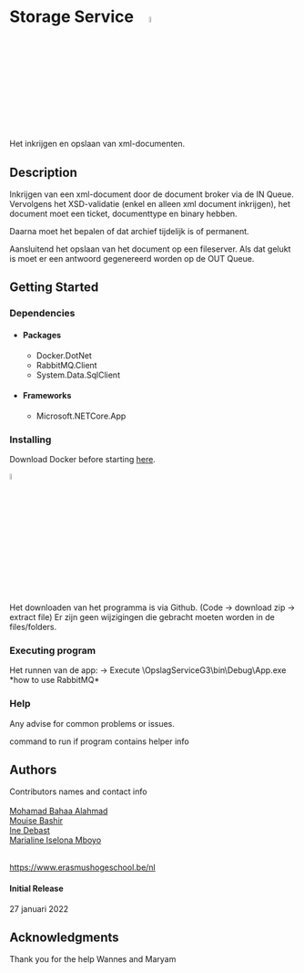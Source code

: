 <h1>Storage Service &nbsp; &nbsp;<img src="https://user-images.githubusercontent.com/74969971/151826919-808c23e1-3691-47a9-ab5e-c4dcca3f7007.png" style="width:5%;"></h1> 
<p>Het inkrijgen en opslaan van xml-documenten.</p>

<h2>Description</h2>
Inkrijgen van een xml-document door de document broker via de IN Queue. </br>
Vervolgens het XSD-validatie (enkel en alleen xml document inkrijgen), het document moet een ticket, documenttype en binary hebben.

Daarna moet het bepalen of dat archief tijdelijk is of permanent.

Aansluitend het opslaan van het document op een fileserver. Als dat gelukt is moet er een antwoord gegenereerd worden op de OUT Queue.


<h2>Getting Started</h2>
<h3>Dependencies</h3>
<ul>
  <li><h4>Packages</h4></li>
    <ul>
      <li>Docker.DotNet</li>
      <li>RabbitMQ.Client</li>
      <li>System.Data.SqlClient</li>
    </ul>
  <li><h4>Frameworks</h4></li>
    <ul>
      <li>Microsoft.NETCore.App</li>
    </ul>
</ul>
<h3>Installing</h3>
Download Docker before starting <a href="https://www.docker.com/products/docker-desktop">here</a>.  
</br>
</br>
<a href="https://www.docker.com/products/docker-desktop"><img src="https://user-images.githubusercontent.com/74969971/151821895-d072e45f-34d8-4001-9dcc-2ebc18feff00.png" style="width:5%;">  </a>
</br>
</br> 


Het downloaden van het programma is via Github. (Code -> download zip -> extract file)
Er zijn geen wijzigingen die gebracht moeten worden in de files/folders.
<h3>Executing program</h3>
Het runnen van de app: -> Execute \OpslagServiceG3\bin\Debug\App.exe
*how to use RabbitMQ*
<h3>Help</h3>
Any advise for common problems or issues.

command to run if program contains helper info
<h2>Authors</h2>
Contributors names and contact info
</br>
</br>
<a href="mailto:mohamad.bahaa.alahmad1@student.ehb.be" style="none">Mohamad Bahaa Alahmad</a>
</br>
<a href="mailto:mouise.bashir@student.ehb.be">Mouise Bashir</a>
</br>
<a href="ine.debast@student.ehb.be">Ine Debast</a>
</br>
<a href="mailto:marialine.iselona.mboyo@student.ehb.be">Marialine Iselona Mboyo</a>
</br>
</br>

https://www.erasmushogeschool.be/nl

<h4>Initial Release</h4>
27 januari 2022


<h2>Acknowledgments</h2>
Thank you for the help Wannes and Maryam

